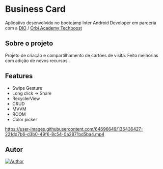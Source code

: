 # Business Card

Aplicativo desenvolvido no bootcamp Inter Android Developer em parceria com a [DIO](https://digitalinnovation.one/) / [Órbi Academy Techboost](https://digitalinnovation.one/tech-boost)

## Sobre o projeto

Projeto de criação e compartilhamento de cartões de visita. Feito melhorias com adição de novos recursos. 


## Features
- Swipe Gesture </br>
- Long click -> Share </br>
- RecyclerView </br>
- CRUD </br>
- MVVM </br>
- ROOM </br>
- Color picker </br>

    


         


https://user-images.githubusercontent.com/64696649/136436427-221dd7b6-d3b0-49f6-8c54-0a2871bd5ba4.mp4




## Autor
[![Author](https://img.shields.io/static/v1?label=@author&message=Waldir%20Cavalcanti&color=important)](https://github.com/waldircavalcanti)
